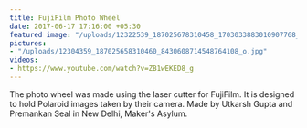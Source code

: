 ```yaml
---
title: FujiFilm Photo Wheel
date: 2017-06-17 17:16:00 +05:30
featured image: "/uploads/12322539_187025678310458_1703033883010907768_o.jpg"
pictures:
- "/uploads/12304359_187025658310460_8430608714548764108_o.jpg"
videos:
- https://www.youtube.com/watch?v=ZB1wEKED8_g
---
```


The photo wheel was made using the laser cutter for FujiFilm. It is designed to hold Polaroid images taken by their camera. 
Made by Utkarsh Gupta and Premankan Seal in New Delhi, Maker's Asylum. 